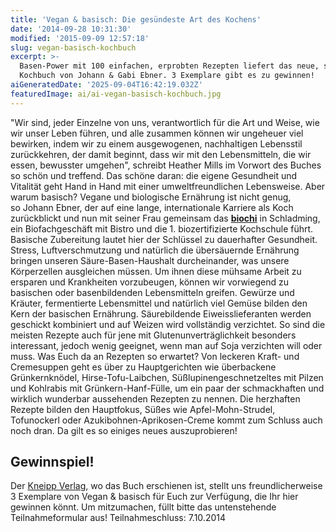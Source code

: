 ```yaml
---
title: 'Vegan & basisch: Die gesündeste Art des Kochens'
date: '2014-09-28 10:31:30'
modified: '2015-09-09 12:57:18'
slug: vegan-basisch-kochbuch
excerpt: >-
  Basen-Power mit 100 einfachen, erprobten Rezepten liefert das neue, schöne
  Kochbuch von Johann & Gabi Ebner. 3 Exemplare gibt es zu gewinnen!
aiGeneratedDate: '2025-09-04T16:42:19.032Z'
featuredImage: ai/ai-vegan-basisch-kochbuch.jpg
---
```


"Wir sind, jeder Einzelne von uns, verantwortlich für die Art und Weise, wie wir unser Leben führen, und alle zusammen können wir ungeheuer viel bewirken, indem wir zu einem ausgewogenen, nachhaltigen Lebensstil zurückkehren, der damit beginnt, dass wir mit den Lebensmitteln, die wir essen, bewusster umgehen", schreibt Heather Mills im Vorwort des Buches so schön und treffend. Das schöne daran: die eigene Gesundheit und Vitalität geht Hand in Hand mit einer umweltfreundlichen Lebensweise. Aber warum basisch? Vegane und biologische Ernährung ist nicht genug, so Johann Ebner, der auf eine lange, internationale Karriere als Koch zurückblickt und nun mit seiner Frau gemeinsam das [**biochi**](http://www.biochi.at/) in Schladming, ein Biofachgeschäft mit Bistro und die 1. biozertifizierte Kochschule führt. Basische Zubereitung lautet hier der Schlüssel zu dauerhafter Gesundheit. Stress, Luftverschmutzung und natürlich die übersäuernde Ernährung bringen unseren Säure-Basen-Haushalt durcheinander, was unsere Körperzellen ausgleichen müssen. Um ihnen diese mühsame Arbeit zu ersparen und Krankheiten vorzubeugen, können wir vorwiegend zu basischen oder basenbildenden Lebensmitteln greifen. Gewürze und Kräuter, fermentierte Lebensmittel und natürlich viel Gemüse bilden den Kern der basischen Ernährung. Säurebildende Eiweisslieferanten werden geschickt kombiniert und auf Weizen wird vollständig verzichtet. So sind die meisten Rezepte auch für jene mit Glutenunverträglichkeit besonders interessant, jedoch wenig geeignet, wenn man auf Soja verzichten will oder muss. Was Euch da an Rezepten so erwartet? Von leckeren Kraft- und Cremesuppen geht es über zu Hauptgerichten wie überbackene Grünkernknödel, Hirse-Tofu-Laibchen, Süßlupinengeschnetzeltes mit Pilzen und Kohlrabis mit Grünkern-Hanf-Fülle, um ein paar der schmackhaften und wirklich wunderbar aussehenden Rezepten zu nennen. Die herzhaften Rezepte bilden den Hauptfokus, Süßes wie Apfel-Mohn-Strudel, Tofunockerl oder Azukibohnen-Aprikosen-Creme kommt zum Schluss auch noch dran. Da gilt es so einiges neues auszuprobieren!

## Gewinnspiel!

Der [Kneipp Verlag](http://www.kneippverlag.com/), wo das Buch erschienen ist, stellt uns freundlicherweise 3 Exemplare von Vegan & basisch für Euch zur Verfügung, die Ihr hier gewinnen könnt. Um mitzumachen, füllt bitte das untenstehende Teilnahmeformular aus! Teilnahmeschluss: 7.10.2014
